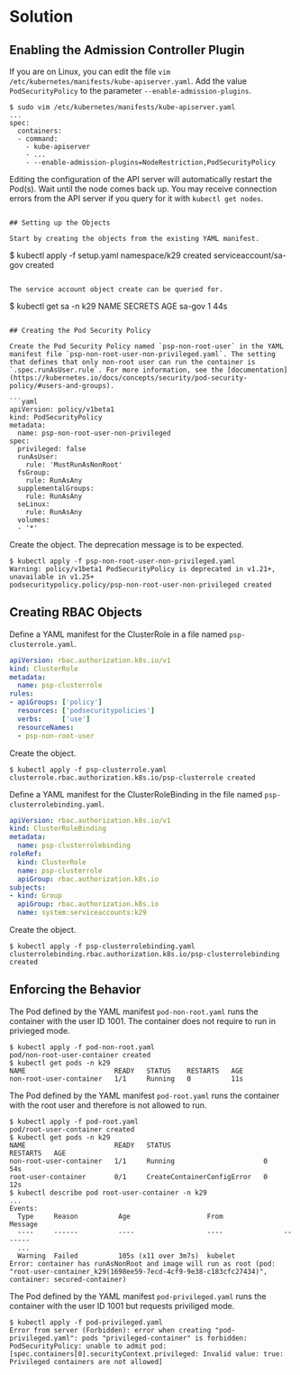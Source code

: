 # Solution

## Enabling the Admission Controller Plugin

If you are on Linux, you can edit the file `vim /etc/kubernetes/manifests/kube-apiserver.yaml`. Add the value `PodSecurityPolicy` to the parameter `--enable-admission-plugins`.

```
$ sudo vim /etc/kubernetes/manifests/kube-apiserver.yaml
...
spec:
  containers:
  - command:
    - kube-apiserver
    - ...
    - --enable-admission-plugins=NodeRestriction,PodSecurityPolicy
```

Editing the configuration of the API server will automatically restart the Pod(s). Wait until the node comes back up. You may receive connection errors from the API server if you query for it with `kubectl get nodes`.
```

## Setting up the Objects

Start by creating the objects from the existing YAML manifest.

```
$ kubectl apply -f setup.yaml
namespace/k29 created
serviceaccount/sa-gov created
```

The service account object create can be queried for.

```
$ kubectl get sa -n k29
NAME      SECRETS   AGE
sa-gov    1         44s
```

## Creating the Pod Security Policy

Create the Pod Security Policy named `psp-non-root-user` in the YAML manifest file `psp-non-root-user-non-privileged.yaml`. The setting that defines that only non-root user can run the container is `.spec.runAsUser.rule`. For more information, see the [documentation](https://kubernetes.io/docs/concepts/security/pod-security-policy/#users-and-groups).

```yaml
apiVersion: policy/v1beta1
kind: PodSecurityPolicy
metadata:
  name: psp-non-root-user-non-privileged
spec:
  privileged: false
  runAsUser:
    rule: 'MustRunAsNonRoot'
  fsGroup:
    rule: RunAsAny
  supplementalGroups:
    rule: RunAsAny
  seLinux:
    rule: RunAsAny
  volumes:
  - '*'
```

Create the object. The deprecation message is to be expected.

```
$ kubectl apply -f psp-non-root-user-non-privileged.yaml
Warning: policy/v1beta1 PodSecurityPolicy is deprecated in v1.21+, unavailable in v1.25+
podsecuritypolicy.policy/psp-non-root-user-non-privileged created
```

## Creating RBAC Objects

Define a YAML manifest for the ClusterRole in a file named `psp-clusterrole.yaml`.

```yaml
apiVersion: rbac.authorization.k8s.io/v1
kind: ClusterRole
metadata:
  name: psp-clusterrole
rules:
- apiGroups: ['policy']
  resources: ['podsecuritypolicies']
  verbs:     ['use']
  resourceNames:
  - psp-non-root-user
```

Create the object.

```
$ kubectl apply -f psp-clusterrole.yaml
clusterrole.rbac.authorization.k8s.io/psp-clusterrole created
```

Define a YAML manifest for the ClusterRoleBinding in the file named `psp-clusterrolebinding.yaml`.

```yaml
apiVersion: rbac.authorization.k8s.io/v1
kind: ClusterRoleBinding
metadata:
  name: psp-clusterrolebinding
roleRef:
  kind: ClusterRole
  name: psp-clusterrole
  apiGroup: rbac.authorization.k8s.io
subjects:
- kind: Group
  apiGroup: rbac.authorization.k8s.io
  name: system:serviceaccounts:k29
```

Create the object.

```
$ kubectl apply -f psp-clusterrolebinding.yaml
clusterrolebinding.rbac.authorization.k8s.io/psp-clusterrolebinding created
```

## Enforcing the Behavior

The Pod defined by the YAML manifest `pod-non-root.yaml` runs the container with the user ID 1001. The container does not require to run in privieged mode.

```
$ kubectl apply -f pod-non-root.yaml
pod/non-root-user-container created
$ kubectl get pods -n k29
NAME                      READY   STATUS    RESTARTS   AGE
non-root-user-container   1/1     Running   0          11s
```

The Pod defined by the YAML manifest `pod-root.yaml` runs the container with the root user and therefore is not allowed to run.


```
$ kubectl apply -f pod-root.yaml
pod/root-user-container created
$ kubectl get pods -n k29
NAME                      READY   STATUS                       RESTARTS   AGE
non-root-user-container   1/1     Running                      0          54s
root-user-container       0/1     CreateContainerConfigError   0          12s
$ kubectl describe pod root-user-container -n k29
...
Events:
  Type     Reason          Age                   From               Message
  ----     ------          ----                  ----               -------
  ...
  Warning  Failed          105s (x11 over 3m7s)  kubelet            Error: container has runAsNonRoot and image will run as root (pod: "root-user-container_k29(1698ee59-7ecd-4cf9-9e38-c183cfc27434)", container: secured-container)
```

The Pod defined by the YAML manifest `pod-privileged.yaml` runs the container with the user ID 1001 but requests priviliged mode.

```
$ kubectl apply -f pod-privileged.yaml
Error from server (Forbidden): error when creating "pod-privileged.yaml": pods "privileged-container" is forbidden: PodSecurityPolicy: unable to admit pod: [spec.containers[0].securityContext.privileged: Invalid value: true: Privileged containers are not allowed]
```